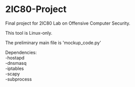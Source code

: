# 2IC80-Project
Final project for 2IC80 Lab on Offensive Computer Security.

This tool is Linux-only.

The preliminary main file is 'mockup_code.py'

Dependencies:  
-hostapd  
-dnsmasq  
-iptables  
-scapy  
-subprocess
